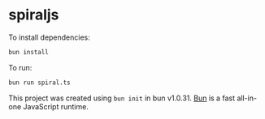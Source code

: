 # spiraljs

To install dependencies:

```bash
bun install
```

To run:

```bash
bun run spiral.ts
```

This project was created using `bun init` in bun v1.0.31. [Bun](https://bun.sh) is a fast all-in-one JavaScript runtime.
